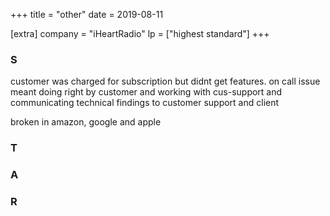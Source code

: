 +++
title = "other"
date = 2019-08-11

[extra]
company = "iHeartRadio"
lp = ["highest standard"]
+++

### S
customer was charged for subscription but didnt get features. on call issue meant doing right by customer
  and working with cus-support and communicating technical findings to customer support and client

broken in amazon, google and apple
### T
### A
### R
